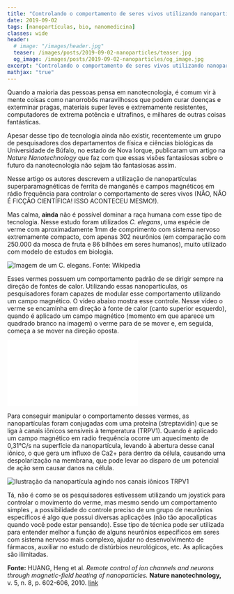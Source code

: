 ```yaml
---
title: "Controlando o comportamento de seres vivos utilizando nanopartículas superparamagnéticas."
date: 2019-09-02
tags: [nanopartículas, bio, nanomedicina]
classes: wide
header:
  # image: "/images/header.jpg"
  teaser: /images/posts/2019-09-02-nanoparticles/teaser.jpg
  og_image: /images/posts/2019-09-02-nanoparticles/og_image.jpg
excerpt: "Controlando o comportamento de seres vivos utilizando nanopartículas superparamagnéticas."
mathjax: "true"
---
```


Quando a maioria das pessoas pensa em nanotecnologia, é comum vir à mente coisas como nanorrobôs maravilhosos que podem curar doenças e exterminar pragas, materiais super leves e extremamente resistentes, computadores de extrema potência e ultrafinos, e milhares de outras coisas fantásticas.

Apesar desse tipo de tecnologia ainda não existir, recentemente um grupo de pesquisadores dos departamentos de física e ciências biológicas da Universidade de Búfalo, no estado de Nova Iorque, publicaram um artigo na *Nature Nanotechnology* que faz com que essas visões fantasiosas sobre o futuro da nanotecnologia não sejam tão fantasiosas assim.

Nesse artigo os autores descrevem a utilização de nanopartículas superparamagnéticas de ferrita de manganês e campos magnéticos em rádio frequência para controlar o comportamento de seres vivos (NÃO, NÃO É FICÇÃO CIENTÍFICA! ISSO ACONTECEU MESMO!).

Mas calma, **ainda** não é possível dominar a raça humana com esse tipo de tecnologia. Nesse estudo foram utilizados *C. elegans*, uma espécie de verme com aproximadamente 1mm de comprimento com sistema nervoso extremamente compacto, com apenas 302 neurônios (em comparação com 250.000 da mosca de fruta e 86 bilhões em seres humanos), muito utilizado com modelo de estudos em biologia.

<img src="{{ site.url }}{{ site.baseurl }}/images/posts/2019-09-02-nanoparticles/Adult_Caenorhabditis_elegans.jpg" alt="Imagem de um C. elegans. Fonte: Wikipedia">

Esses vermes possuem um comportamento padrão de se dirigir sempre na direção de fontes de calor. Utilizando essas nanopartículas, os pesquisadores foram capazes de modular esse comportamento utilizando um campo magnético. O vídeo abaixo mostra esse controle. Nesse vídeo o verme se encaminha em direção à fonte de calor (canto superior esquerdo), quando é aplicado um campo magnético (momento em que aparece um quadrado branco na imagem) o verme para de se mover e, em seguida, começa a se mover na direção oposta.

<iframe src="{{ site.url }}{{ site.baseurl }}/images/posts/2019-09-02-nanoparticles/nnano.2010.125-s2.mov" frameborder="0" allowfullscreen></iframe>

Para conseguir manipular o comportamento desses vermes, as nanopartículas foram conjugadas com uma proteína (streptavidin) que se liga à canais iônicos sensíveis à temperatura (TRPV1). Quando é aplicado um campo magnético em radio frequência ocorre um aquecimento de 0,31°C/s na superfície da nanopartícula, levando à abertura desse canal iônico, o que gera um influxo de Ca2+ para dentro da célula, causando uma despolarização na membrana, que pode levar ao disparo de um potencial de ação sem causar danos na célula.

<img src="{{ site.url }}{{ site.baseurl }}/images/posts/2019-09-02-nanoparticles/og_image.jpg" alt="Ilustração da nanopartícula agindo nos canais iônicos TRPV1">

Tá, não é como se os pesquisadores estivessem utilizando um joystick para controlar o movimento do verme, mas mesmo sendo um comportamento simples , a possibilidade do controle preciso de um grupo de neurônios específicos é algo que possui diversas aplicações (não tão apocalípticas quando você pode estar pensando). Esse tipo de técnica pode ser utilizada para entender melhor a função de alguns neurônios específicos em seres com sistema nervoso mais complexo, ajudar no desenvolvimento de fármacos, auxiliar no estudo de distúrbios neurológicos, etc. As aplicações são ilimitadas.

**Fonte:** HUANG, Heng et al. *Remote control of ion channels and neurons through magnetic-field heating of nanoparticles.* **Nature nanotechnology,** v. 5, n. 8, p. 602-606, 2010. [link](http://www.nature.com/nnano/journal/v5/n8/abs/nnano.2010.125.html)
